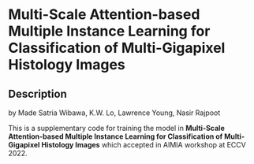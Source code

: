 # Multi-Scale Attention-based Multiple Instance Learning for Classification of Multi-Gigapixel Histology Images

## Description
by Made Satria Wibawa, K.W. Lo, Lawrence Young, Nasir Rajpoot

This is a supplementary code for training the model in **Multi-Scale Attention-based Multiple Instance Learning for Classification of Multi-Gigapixel Histology Images** which accepted in AIMIA workshop at ECCV 2022.